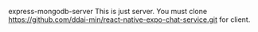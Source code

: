 express-mongodb-server
This is just server.
You must clone https://github.com/ddai-min/react-native-expo-chat-service.git for client.
